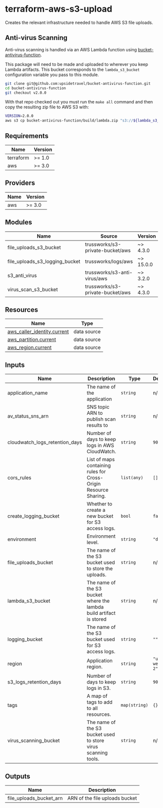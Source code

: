 
# terraform-aws-s3-upload

Creates the relevant infrastructure needed to handle AWS S3 file uploads.


## Anti-virus Scanning

Anti-virus scanning is handled via an AWS Lambda function using
[bucket-antivirus-function](https://github.com/upsidetravel/bucket-antivirus-function).

This package will need to be made and uploaded to wherever you keep Lambda artifacts. This bucket corresponds
to the `lambda_s3_bucket` configuration variable you pass to this module.


```sh
git clone git@github.com:upsidetravel/bucket-antivirus-function.git
cd bucket-antivirus-function
git checkout v2.0.0
```

With that repo checked out you must run the `make all` command and then copy the resulting zip file
to AWS S3 with:

```sh
VERSION=2.0.0
aws s3 cp bucket-antivirus-function/build/lambda.zip "s3://${lambda_s3_bucket}/anti-virus/${VERSION}/anti-virus.zip"
```

<!-- BEGIN_TF_DOCS -->
## Requirements

| Name | Version |
|------|---------|
| terraform | >= 1.0 |
| aws | >= 3.0 |

## Providers

| Name | Version |
|------|---------|
| aws | >= 3.0 |

## Modules

| Name | Source | Version |
|------|--------|---------|
| file\_uploads\_s3\_bucket | trussworks/s3-private-bucket/aws | ~> 4.3.0 |
| file\_uploads\_s3\_logging\_bucket | trussworks/logs/aws | ~> 15.0.0 |
| s3\_anti\_virus | trussworks/s3-anti-virus/aws | ~> 3.2.0 |
| virus\_scan\_s3\_bucket | trussworks/s3-private-bucket/aws | ~> 4.3.0 |

## Resources

| Name | Type |
|------|------|
| [aws_caller_identity.current](https://registry.terraform.io/providers/hashicorp/aws/latest/docs/data-sources/caller_identity) | data source |
| [aws_partition.current](https://registry.terraform.io/providers/hashicorp/aws/latest/docs/data-sources/partition) | data source |
| [aws_region.current](https://registry.terraform.io/providers/hashicorp/aws/latest/docs/data-sources/region) | data source |

## Inputs

| Name | Description | Type | Default | Required |
|------|-------------|------|---------|:--------:|
| application\_name | The name of the application | `string` | n/a | yes |
| av\_status\_sns\_arn | SNS topic ARN to publish scan results to | `string` | n/a | yes |
| cloudwatch\_logs\_retention\_days | Number of days to keep logs in AWS CloudWatch. | `string` | `90` | no |
| cors\_rules | List of maps containing rules for Cross-Origin Resource Sharing. | `list(any)` | `[]` | no |
| create\_logging\_bucket | Whether to create a new bucket for S3 access logs. | `bool` | `false` | no |
| environment | Environment level. | `string` | `"dev"` | no |
| file\_uploads\_bucket | The name of the S3 bucket used to store the uploads. | `string` | n/a | yes |
| lambda\_s3\_bucket | The name of the S3 bucket where the lambda build artifact is stored | `string` | n/a | yes |
| logging\_bucket | The name of the S3 bucket used for S3 access logs. | `string` | `""` | no |
| region | Application region. | `string` | `"us-west-2"` | no |
| s3\_logs\_retention\_days | Number of days to keep logs in S3. | `string` | `90` | no |
| tags | A map of tags to add to all resources. | `map(string)` | `{}` | no |
| virus\_scanning\_bucket | The name of the S3 bucket used to store virus scanning tools. | `string` | n/a | yes |

## Outputs

| Name | Description |
|------|-------------|
| file\_uploads\_bucket\_arn | ARN of the file uploads bucket |
<!-- END_TF_DOCS -->
